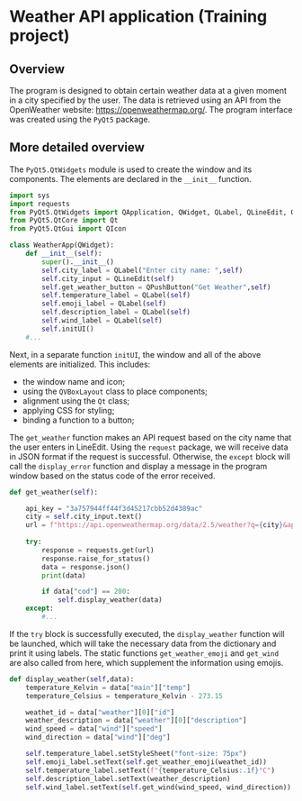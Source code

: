 # Weather API application (Training project)
## Overview

The program is designed to obtain certain weather data at a given moment
in a city specified by the user. The data is retrieved using an API from
the OpenWeather website: <https://openweathermap.org/>. The program 
interface was created using the `PyQt5` package.
## More detailed overview
The `PyQt5.QtWidgets` module is used to create the window and its components.
The elements are declared in the `__init__` function.
```Python
import sys
import requests
from PyQt5.QtWidgets import QApplication, QWidget, QLabel, QLineEdit, QPushButton, QVBoxLayout
from PyQt5.QtCore import Qt
from PyQt5.QtGui import QIcon

class WeatherApp(QWidget):
    def __init__(self):
        super().__init__()
        self.city_label = QLabel("Enter city name: ",self)
        self.city_input = QLineEdit(self)
        self.get_weather_button = QPushButton("Get Weather",self)
        self.temperature_label = QLabel(self)
        self.emoji_label = QLabel(self)
        self.description_label = QLabel(self)
        self.wind_label = QLabel(self)
        self.initUI()
    #...
```
Next, in a separate function `initUI`, the window and all of the above elements are initialized.
This includes:
- the window name and icon;
- using the `QVBoxLayout` class
to place components;
- alignment using the `Qt` class;
- applying CSS for styling;
- binding a function to a button;

The `get_weather` function makes an API request based on the city name
that the user enters in LineEdit. Using the `request` package, we will receive 
data in JSON format if the request is successful. Otherwise, the `except` block
will call the `display_error` function and display a message in the program
window based on the status code of the error received.
```Python
def get_weather(self):

    api_key = "3a757944ff44f3d45217cbb52d4389ac"
    city = self.city_input.text()
    url = f"https://api.openweathermap.org/data/2.5/weather?q={city}&appid={api_key}"
    
    try:
        response = requests.get(url)
        response.raise_for_status()
        data = response.json()
        print(data)

        if data["cod"] == 200:
            self.display_weather(data)
    except:
        #...
```
If the `try` block is successfully executed, the `display_weather` function will be launched,
which will take the necessary data from the dictionary and print it using labels.
The static functions `get_weather_emoji` and `get_wind` are also called from here,
which supplement the information using emojis.
```Python
def display_weather(self,data):
    temperature_Kelvin = data["main"]["temp"]
    temperature_Celsius = temperature_Kelvin - 273.15

    weathet_id = data["weather"][0]["id"]
    weather_description = data["weather"][0]["description"]
    wind_speed = data["wind"]["speed"]
    wind_direction = data["wind"]["deg"]

    self.temperature_label.setStyleSheet("font-size: 75px")
    self.emoji_label.setText(self.get_weather_emoji(weathet_id))
    self.temperature_label.setText(f"{temperature_Celsius:.1f}°C")
    self.description_label.setText(weather_description)
    self.wind_label.setText(self.get_wind(wind_speed, wind_direction))
```